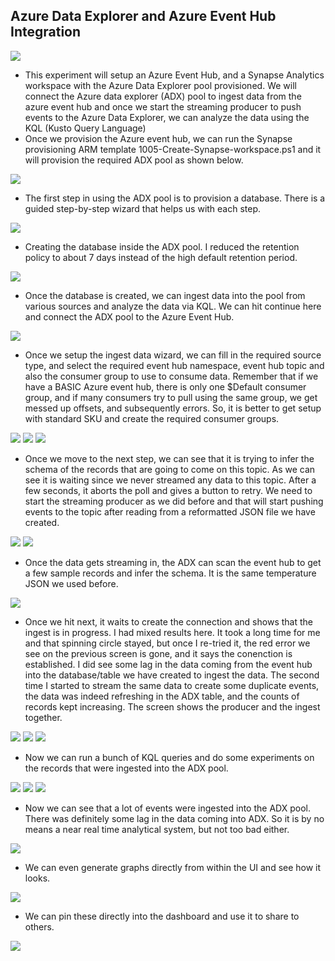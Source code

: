 ## Azure Data Explorer and Azure Event Hub Integration

<img src="../images/eh_arch_2.png" />

* This experiment will setup an Azure Event Hub, and a Synapse Analytics workspace with the Azure Data Explorer pool provisioned. We will connect the Azure data explorer (ADX) pool to ingest data from the azure event hub and once we start the streaming producer to push events to the Azure Data Explorer, we can analyze the data using the KQL (Kusto Query Language)
* Once we provision the Azure event hub, we can run the Synapse provisioning ARM template 1005-Create-Synapse-workspace.ps1 and it will provision the required ADX pool as shown below.

<img src="../images/synapse_azeventhub_00.png" />

* The first step in using the ADX pool is to provision a database. There is a guided step-by-step wizard that helps us with each step. 

<img src="../images/synapse_azeventhub_01.png" />

* Creating the database inside the ADX pool. I reduced the retention policy to about 7 days instead of the high default retention period. 

<img src="../images/synapse_azeventhub_02.png" />

* Once the database is created, we can ingest data into the pool from various sources and analyze the data via KQL. We can hit continue here and connect the ADX pool to the Azure Event Hub. 

<img src="../images/synapse_azeventhub_03.png" />

* Once we setup the ingest data wizard, we can fill in the required source type, and select the required event hub namespace, event hub topic and also the consumer group to use to consume data. Remember that if we have a BASIC Azure event hub, there is only one $Default consumer group, and if many consumers try to pull using the same group, we get messed up offsets, and subsequently errors. So, it is better to get setup with standard SKU and create the required consumer groups. 

<img src="../images/synapse_azeventhub_04.png" />
<img src="../images/synapse_azeventhub_05.png" />
<img src="../images/synapse_azeventhub_06.png" />

* Once we move to the next step, we can see that it is trying to infer the schema of the records that are going to come on this topic. As we can see it is waiting since we never streamed any data to this topic. After a few seconds, it aborts the poll and gives a button to retry. We need to start the streaming producer as we did before and that will start pushing events to the topic after reading from a reformatted JSON file we have created. 

<img src="../images/synapse_azeventhub_07.png" />
<img src="../images/synapse_azeventhub_00.png" />

* Once the data gets streaming in, the ADX can scan the event hub to get a few sample records and infer the schema. It is the same temperature JSON we used before. 
<img src="../images/synapse_azeventhub_09.png" />

* Once we hit next, it waits to create the connection and shows that the ingest is in progress. I had mixed results here. It took a long time for me and that spinning circle stayed, but once I re-tried it, the red error we see on the previous screen is gone, and it says the conenction is established. I did see some lag in the data coming from the event hub into the database/table we have created to ingest the data. The second time I started to stream the same data to create some duplicate events, the data was indeed refreshing in the ADX table, and the counts of records kept increasing. The screen shows the producer and the ingest together. 

<img src="../images/synapse_azeventhub_10.png" />
<img src="../images/synapse_azeventhub_11.png" />
<img src="../images/synapse_azeventhub_12.png" />

* Now we can run a bunch of KQL queries and do some experiments on the records that were ingested into the ADX pool. 

<img src="../images/synapse_azeventhub_13.png" />
<img src="../images/synapse_azeventhub_14.png" />
<img src="../images/synapse_azeventhub_15.png" />

* Now we can see that a lot of events were ingested into the ADX pool. There was definitely some lag in the data coming into ADX. So it is by no means a near real time analytical system, but not too bad either. 

<img src="../images/synapse_azeventhub_16.png" />

* We can even generate graphs directly from within the UI and see how it looks. 

<img src="../images/synapse_azeventhub_17.png" />

* We can pin these directly into the dashboard and use it to share to others. 

<img src="../images/synapse_azeventhub_18.png" />